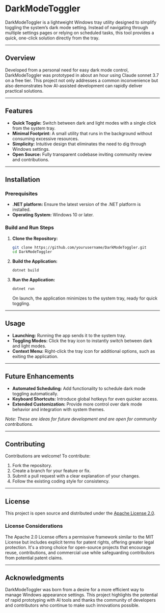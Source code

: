 # DarkModeToggler

DarkModeToggler is a lightweight Windows tray utility designed to simplify toggling the system’s dark mode setting. Instead of navigating through multiple settings pages or relying on scheduled tasks, this tool provides a quick, one-click solution directly from the tray.

---

## Overview

Developed from a personal need for easy dark mode control, DarkModeToggler was prototyped in about an hour using Claude sonnet 3.7 on a free tier. This project not only addresses a common inconvenience but also demonstrates how AI-assisted development can rapidly deliver practical solutions.

---

## Features

- **Quick Toggle:** Switch between dark and light modes with a single click from the system tray.
- **Minimal Footprint:** A small utility that runs in the background without consuming excessive resources.
- **Simplicity:** Intuitive design that eliminates the need to dig through Windows settings.
- **Open Source:** Fully transparent codebase inviting community review and contributions.

---

## Installation

### Prerequisites

- **.NET platform:** Ensure the latest version of the .NET platform is installed.
- **Operating System:** Windows 10 or later.

### Build and Run Steps

1. **Clone the Repository:**
   ```bash
   git clone https://github.com/yourusername/DarkModeToggler.git
   cd DarkModeToggler
   ```

2. **Build the Application:**
   ```bash
   dotnet build
   ```

3. **Run the Application:**
   ```bash
   dotnet run
   ```
   On launch, the application minimizes to the system tray, ready for quick toggling.

---

## Usage

- **Launching:** Running the app sends it to the system tray.
- **Toggling Modes:** Click the tray icon to instantly switch between dark and light modes.
- **Context Menu:** Right-click the tray icon for additional options, such as exiting the application.

---

## Future Enhancements

- **Automated Scheduling:** Add functionality to schedule dark mode toggling automatically.
- **Keyboard Shortcuts:** Introduce global hotkeys for even quicker access.
- **Extended Customization:** Provide more control over dark mode behavior and integration with system themes.

*Note: These are ideas for future development and are open for community contributions.*

---

## Contributing

Contributions are welcome! To contribute:
1. Fork the repository.
2. Create a branch for your feature or fix.
3. Submit a pull request with a clear explanation of your changes.
4. Follow the existing coding style for consistency.

---

## License

This project is open source and distributed under the [Apache License 2.0](LICENSE).

### License Considerations

The Apache 2.0 License offers a permissive framework similar to the MIT License but includes explicit terms for patent rights, offering greater legal protection. It's a strong choice for open-source projects that encourage reuse, contributions, and commercial use while safeguarding contributors from potential patent claims.

---

## Acknowledgments

DarkModeToggler was born from a desire for a more efficient way to manage Windows appearance settings. This project highlights the potential of rapid prototyping with AI tools and thanks the community of developers and contributors who continue to make such innovations possible.
